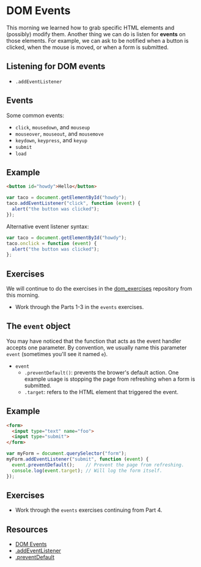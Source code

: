 # DOM Events

This morning we learned how to grab specific HTML elements and
(possibly) modify them. Another thing we can do is listen for
__events__ on those elements. For example, we can ask to be notified
when a button is clicked, when the mouse is moved, or when a form is
submitted.

## Listening for DOM events

- `.addEventListener`

## Events

Some common events:

- `click`, `mousedown`, and `mouseup`
- `mouseover`, `mouseout`, and `mousemove`
- `keydown`, `keypress`, and `keyup`
- `submit`
- `load`

## Example

```html
<button id="howdy">Hello</button>
```

```javascript
var taco = document.getElementById("howdy");
taco.addEventListener("click", function (event) {
  alert("the button was clicked");
});
```

Alternative event listener syntax:

```javascript
var taco = document.getElementById("howdy");
taco.onclick = function (event) {
  alert("the button was clicked");
};
```

## Exercises

We will continue to do the exercises in the
[dom_exercises](https://github.com/wdi-sf-jan/dom_exercises)
repository from this morning.

- Work through the Parts 1-3 in the `events` exercises.

## The `event` object

You may have noticed that the function that acts as the event handler
accepts one parameter. By convention, we usually name this parameter
`event` (sometimes you'll see it named `e`).

- `event`
    - `.preventDefault()`: prevents the brower's default action. One
      example usage is stopping the page from refreshing when a form
      is submitted.
    - `.target`: refers to the HTML element that triggered the event.

## Example

```html
<form>
  <input type="text" name="foo">
  <input type="submit">
</form>
```

```javascript
var myForm = document.querySelector("form");
myForm.addEventListener("submit", function (event) {
  event.preventDefault();    // Prevent the page from refreshing.
  console.log(event.target); // Will log the form itself.
});
```

## Exercises

- Work through the `events` exercises continuing from Part 4.

## Resources

- [DOM Events](http://en.wikipedia.org/wiki/DOM_events)
- [.addEventListener](https://developer.mozilla.org/en-US/docs/Web/API/EventTarget.addEventListener)
- [.preventDefault](https://developer.mozilla.org/en-US/docs/Web/API/event.preventDefault)
